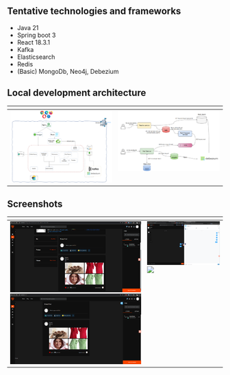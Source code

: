 ## Tentative technologies and frameworks

- Java 21
- Spring boot 3
- React 18.3.1
- Kafka
- Elasticsearch
- Redis
- (Basic) MongoDb, Neo4j, Debezium

## Local development architecture

<table>
    <thead>
        <tr>
            <th></th>    
            <th></th>
        </tr>
    </thead>
    <tbody>
        <tr valign="top">
            <td>
                <img src="architecture/architecture.png"/>
            </td>
            <td>
                <img src="architecture/timeline.png"/>
            </td>
        </tr>
    </tbody>
</table>

## Screenshots

<table>
    <thead>
        <tr>
            <th></th>    
            <th></th>
        </tr>
    </thead>
    <tbody>
        <tr valign="top">
            <td>
                <img src="screenshots/profile.png"/>
                <img src="screenshots/timeline.png"/>
            </td>
            <td>
                <img src="screenshots/chat.png"/>
                <img src="screenshots/realtime.png.png"/>
            </td>
        </tr>
    </tbody>
</table>